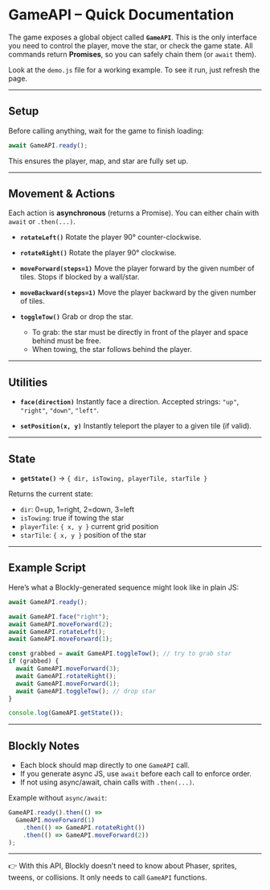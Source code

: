 # GameAPI – Quick Documentation

The game exposes a global object called **`GameAPI`**.
This is the only interface you need to control the player, move the star, or check the game state.
All commands return **Promises**, so you can safely chain them (or `await` them).

Look at the `demo.js` file for a working example. To see it run, just refresh the page.

---

## Setup

Before calling anything, wait for the game to finish loading:

```js
await GameAPI.ready();
```

This ensures the player, map, and star are fully set up.

---

## Movement & Actions

Each action is **asynchronous** (returns a Promise).
You can either chain with `await` or `.then(...)`.

* **`rotateLeft()`**
  Rotate the player 90° counter-clockwise.

* **`rotateRight()`**
  Rotate the player 90° clockwise.

* **`moveForward(steps=1)`**
  Move the player forward by the given number of tiles. Stops if blocked by a wall/star.

* **`moveBackward(steps=1)`**
  Move the player backward by the given number of tiles.

* **`toggleTow()`**
  Grab or drop the star.

  * To grab: the star must be directly in front of the player and space behind must be free.
  * When towing, the star follows behind the player.

---

## Utilities

* **`face(direction)`**
  Instantly face a direction.
  Accepted strings: `"up"`, `"right"`, `"down"`, `"left"`.

* **`setPosition(x, y)`**
  Instantly teleport the player to a given tile (if valid).

---

## State

* **`getState()`** → `{ dir, isTowing, playerTile, starTile }`

Returns the current state:

* `dir`: 0=up, 1=right, 2=down, 3=left
* `isTowing`: true if towing the star
* `playerTile`: `{ x, y }` current grid position
* `starTile`: `{ x, y }` position of the star

---

## Example Script

Here’s what a Blockly-generated sequence might look like in plain JS:

```js
await GameAPI.ready();

await GameAPI.face("right");
await GameAPI.moveForward(2);
await GameAPI.rotateLeft();
await GameAPI.moveForward(1);

const grabbed = await GameAPI.toggleTow(); // try to grab star
if (grabbed) {
  await GameAPI.moveForward(3);
  await GameAPI.rotateRight();
  await GameAPI.moveForward(1);
  await GameAPI.toggleTow(); // drop star
}

console.log(GameAPI.getState());
```

---

## Blockly Notes

* Each block should map directly to one `GameAPI` call.
* If you generate async JS, use `await` before each call to enforce order.
* If not using async/await, chain calls with `.then(...)`.

Example without `async/await`:

```js
GameAPI.ready().then(() =>
  GameAPI.moveForward(1)
    .then(() => GameAPI.rotateRight())
    .then(() => GameAPI.moveForward(2))
);
```

---

👉 With this API, Blockly doesn’t need to know about Phaser, sprites, tweens, or collisions. It only needs to call `GameAPI` functions.


